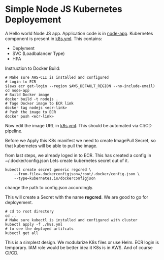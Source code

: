 # Simple Node JS Kubernetes Deployement

A Hello world Node JS app.
Application code is in [node-app](node-app).
Kubernetes component is present in [k8s.yml](k8s.yml).
This contains:
- Deplyment
- SVC (Loadbalancer Type)
- HPA

Instruction to Docker Build:
```
# Make sure AWS-CLI is installed and configured
# Login to ECR
$(aws ecr get-login --region $AWS_DEFAULT_REGION --no-include-email)
cd node-app
# Build Docker image
docker build -t nodejs .
# Tage Docker image to ECR link
docker tag nodejs <ecr-link>
# Push the image to ECR
docker push <ecr-link>
```
Now edit the image URL in [k8s.yml](k8s.yml#L21). This should be automated via CI/CD pipeline.

Before we Apply this K8s manifest we need to create ImagePull Secret, so that kubernetes will be able
to pull the image. 

from last steps, we already loged in to ECR. This has created a config in ~/.docker/config.json
Lets create kubernetes secret out of it.
```
kubectl create secret generic regcred \
    --from-file=.dockerconfigjson=/root/.docker/config.json \
    --type=kubernetes.io/dockerconfigjson
```
change the path to config.json accordingly.

This will create a Secret with the name **regcred**.
We are good to go for deployement.

```
# cd to root directory
cd .. 
# Make sure kubectl is installed and configured with cluster
kubectl apply -f ./k8s.yml
# to see the deployed artifcats
kubectl get all
```

This is a simplest design.
We modularize K8s files or use Helm.
ECR login is temporary. IAM role would be better idea it K8s is in AWS.
And of course CI/CD.
